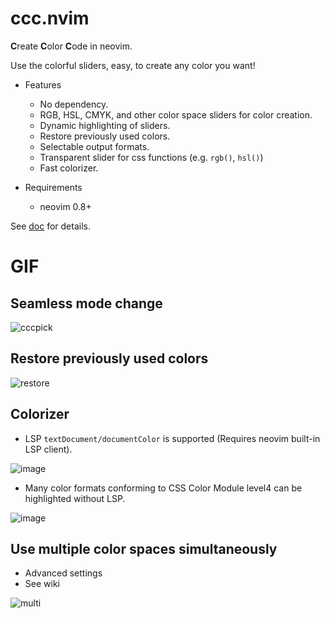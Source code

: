 # ccc.nvim

**C**reate **C**olor **C**ode in neovim.

Use the colorful sliders, easy, to create any color you want!

- Features
    - No dependency.
    - RGB, HSL, CMYK, and other color space sliders for color creation.
    - Dynamic highlighting of sliders.
    - Restore previously used colors.
    - Selectable output formats.
    - Transparent slider for css functions (e.g. `rgb()`, `hsl()`)
    - Fast colorizer.

- Requirements
    - neovim 0.8+

See [doc](./doc/ccc.txt) for details.

# GIF 

## Seamless mode change

![cccpick](https://user-images.githubusercontent.com/82267684/225461164-a36d4ad3-da49-4124-b957-e0749f14fa05.gif)

## Restore previously used colors

![restore](https://user-images.githubusercontent.com/82267684/225461172-4c3e17af-99b6-4da9-8216-c00dc20c7a40.gif)

## Colorizer

- LSP `textDocument/documentColor` is supported (Requires neovim built-in LSP client).

![image](https://user-images.githubusercontent.com/430272/192379267-7b069281-021a-4ee5-bc65-58def20f9c0d.png)

- Many color formats conforming to CSS Color Module level4 can be highlighted without LSP.

![image](https://user-images.githubusercontent.com/82267684/196505445-fac76002-7344-47f7-84cb-710c3ecbb717.png)

## Use multiple color spaces simultaneously

- Advanced settings
- See wiki

![multi](https://user-images.githubusercontent.com/82267684/225504962-bf71730e-e681-4ee3-8a26-f949b1973e71.gif)
